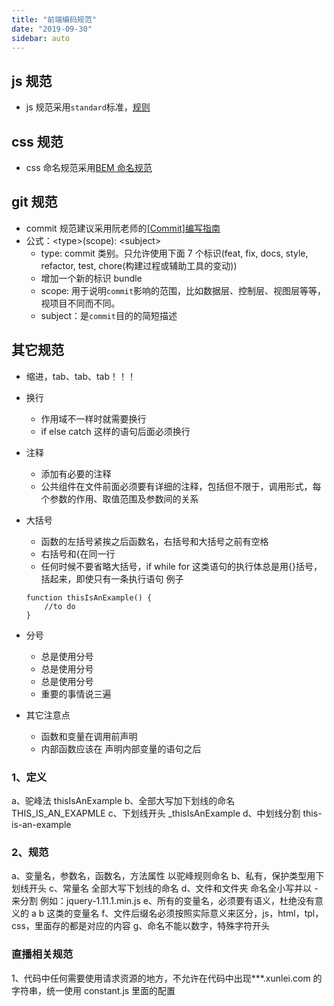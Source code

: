 ```yaml
---
title: "前端编码规范"
date: "2019-09-30"
sidebar: auto
---
```


## js 规范

- js 规范采用`standard`标准，[规则](https://standardjs.com/rules.html)

## css 规范

- css 命名规范采用[BEM 命名规范](https://juejin.im/post/5b925e616fb9a05cdd2ce70d)

## git 规范

- commit 规范建议采用阮老师的[[Commit]编写指南](http://www.ruanyifeng.com/blog/2016/01/commit_message_change_log.html)
- 公式：\<type\>(scope): \<subject\>
  - type: commit 类别。只允许使用下面 7 个标识(feat, fix, docs, style, refactor, test, chore(构建过程或辅助工具的变动))
  - 增加一个新的标识 bundle
  - scope: 用于说明`commit`影响的范围，比如数据层、控制层、视图层等等，视项目不同而不同。
  - subject：是`commit`目的的简短描述

## 其它规范
- 缩进，tab、tab、tab！！！

- 换行
    - 作用域不一样时就需要换行
    - if else catch 这样的语句后面必须换行

- 注释
    - 添加有必要的注释
    - 公共组件在文件前面必须要有详细的注释，包括但不限于，调用形式，每个参数的作用、取值范围及参数间的关系

- 大括号
    - 函数的左括号紧挨之后函数名，右括号和大括号之前有空格
    - 右括号和{在同一行
    - 任何时候不要省略大括号，if while for 这类语句的执行体总是用{}括号，括起来，即使只有一条执行语句
    例子
    ```
    function thisIsAnExample() {
        //to do
    }
    ```

- 分号
    - 总是使用分号
    - 总是使用分号
    - 总是使用分号
    - 重要的事情说三遍

- 其它注意点
    - 函数和变量在调用前声明
    - 内部函数应该在 声明内部变量的语句之后

### 1、定义
a、驼峰法 thisIsAnExample
b、全部大写加下划线的命名 THIS_IS_AN_EXAPMLE
c、下划线开头 \_thisIsAnExample
d、中划线分割 this-is-an-example

### 2、规范
a、变量名，参数名，函数名，方法属性 以驼峰规则命名
b、私有，保护类型用下划线开头
c、常量名 全部大写下划线的命名
d、文件和文件夹 命名全小写并以 - 来分割 例如：jquery-1.11.1.min.js
e、所有的变量名，必须要有语义，杜绝没有意义的 a b 这类的变量名
f、文件后缀名必须按照实际意义来区分，js，html，tpl，css，里面存的都是对应的内容
g、命名不能以数字，特殊字符开头

### 直播相关规范
1、代码中任何需要使用请求资源的地方，不允许在代码中出现\*\*\*.xunlei.com 的字符串，统一使用 constant.js 里面的配置
